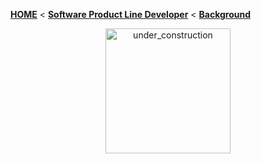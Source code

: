 <!-- Breadcrumb -->
[**HOME**](https://github.com/FeatureIDE/FeatureIDE/wiki) < [**Software Product Line Developer**](https://github.com/FeatureIDE/FeatureIDE/wiki/Software-Product-Line-Developer) < [**Background**](https://github.com/FeatureIDE/FeatureIDE/wiki/Background)

<!-- Introduction -->

<!-- Outline -->

<!-- Content -->
<td width="265px">
	<p align="center">
		<img height="200" width="200" alt="under_construction" src="https://github.com/FeatureIDE/FeatureIDE/wiki/Assets/under_construction.png">
	</p>
</td>
